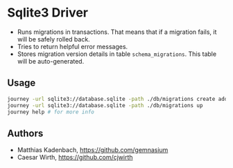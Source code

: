 # Sqlite3 Driver

* Runs migrations in transactions.
  That means that if a migration fails, it will be safely rolled back.
* Tries to return helpful error messages.
* Stores migration version details in table ``schema_migrations``.
  This table will be auto-generated.


## Usage

```bash
journey -url sqlite3://database.sqlite -path ./db/migrations create add_field_to_table
journey -url sqlite3://database.sqlite -path ./db/migrations up
journey help # for more info
```

## Authors

* Matthias Kadenbach, https://github.com/gemnasium
* Caesar Wirth, https://github.com/cjwirth
